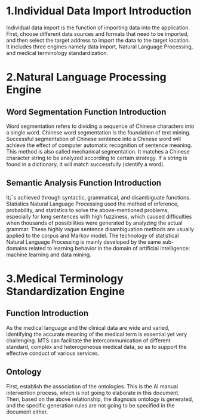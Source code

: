 # 1.Individual Data Import Introduction    

   Individual data import is the function of importing data into the application. First, choose different data sources and formats that need to be imported, and then select the target address to import the data to the target location. It includes three engines namely data import, Natural Language Processing, and medical terminology standardization.

# 2.Natural Language Processing Engine

## Word Segmentation Function Introduction
    
  Word segmentation refers to dividing a sequence of Chinese characters into a single word. Chinese word segmentation is the foundation of text mining. Successful segmentation of Chinese sentence into a Chinese word will achieve the effect of computer automatic recognition of sentence meaning. This method is also called mechanical segmentation. It matches a Chinese character string to be analyzed according to certain strategy. If a string is found in a dictionary, it will match successfully (identify a word).

## Semantic Analysis Function Introduction
    
  It¡¯s achieved through syntactic, grammatical, and disambiguate functions. Statistics Natural Language Processing used the method of inference, probability, and statistics to solve the above-mentioned problems, especially for long sentences with high fuzziness, which caused difficulties when thousands of possibilities were generated by analyzing the actual grammar. These highly vague sentence disambiguation methods are usually applied to the corpus and Markov model. The technology of statistical Natural Language Processing is mainly developed by the same sub-domains related to learning behavior in the domain of artificial intelligence: machine learning and data mining.

# 3.Medical Terminology Standardization Engine

## Function Introduction
    
 As the medical language and the clinical data are wide and varied, identifying the accurate meaning of the medical term is essential yet very challenging. MTS can facilitate the intercommunication of different standard, complex and heterogeneous medical data, so as to support the effective conduct of various services.

## Ontology
    
  First, establish the association of the ontologies. This is the AI manual intervention process, which is not going to elaborate in this document. Then, based on the above relationship, the diagnosis ontology is generated, and the specific generation rules are not going to be specified in the document either.
    
